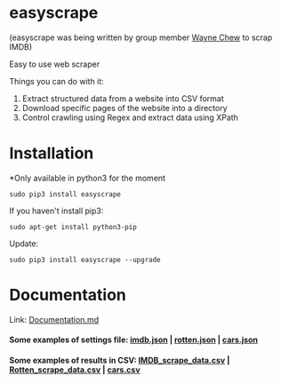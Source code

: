 # easyscrape
(easyscrape was being written by group member [Wayne Chew](https://github.com/xpheal) to scrap IMDB)

Easy to use web scraper  

Things you can do with it:  
1) Extract structured data from a website into CSV format  
2) Download specific pages of the website into a directory  
3) Control crawling using Regex and extract data using XPath  

# Installation
\*Only available in python3 for the moment  
```
sudo pip3 install easyscrape
```

If you haven't install pip3:  
```
sudo apt-get install python3-pip
```

Update:  
```
sudo pip3 install easyscrape --upgrade
```

# Documentation

Link: [Documentation.md](https://github.com/xpheal/easyscrape/blob/master/Documentation.md)  

#### Some examples of settings file: [imdb.json](https://github.com/xpheal/easyscrape/blob/master/test/imdb.json) | [rotten.json](https://github.com/xpheal/easyscrape/blob/master/test/rotten.json) | [cars.json](https://github.com/xpheal/easyscrape/blob/master/test/cars.json)  
#### Some examples of results in CSV: [IMDB_scrape_data.csv](https://github.com/xpheal/easyscrape/blob/master/test/IMDB_scrape_data.csv) | [Rotten_scrape_data.csv](https://github.com/xpheal/easyscrape/blob/master/test/Rotten_scrape_data.csv) | [cars.csv](https://github.com/xpheal/easyscrape/blob/master/test/cars.csv)
